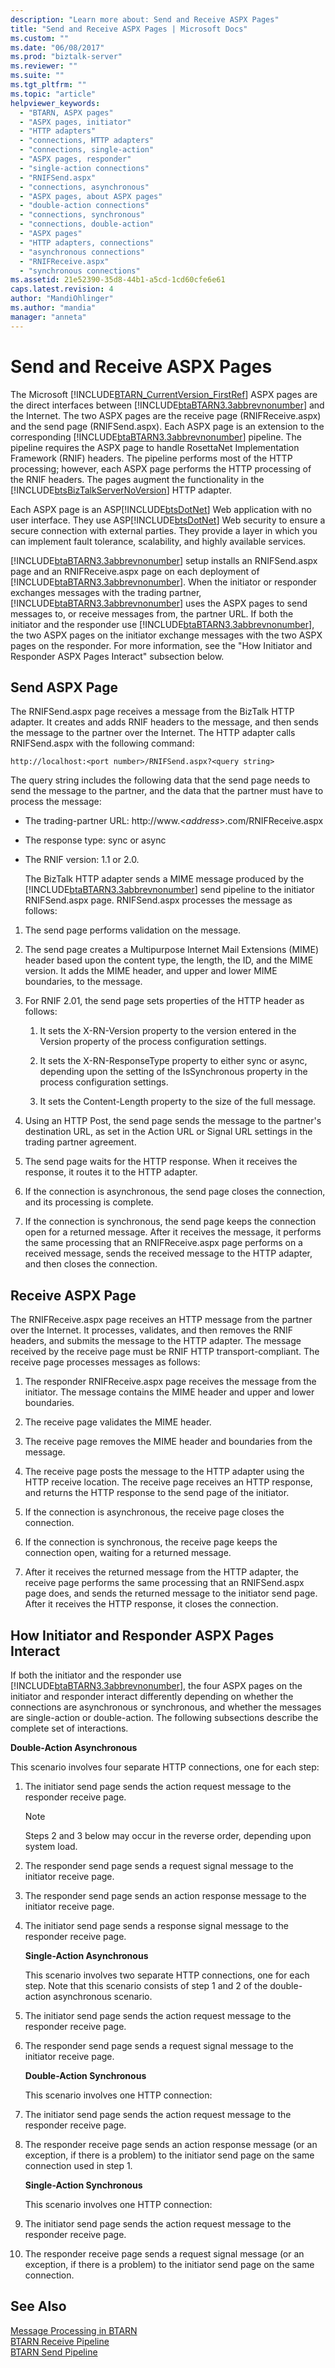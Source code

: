 ```yaml
---
description: "Learn more about: Send and Receive ASPX Pages"
title: "Send and Receive ASPX Pages | Microsoft Docs"
ms.custom: ""
ms.date: "06/08/2017"
ms.prod: "biztalk-server"
ms.reviewer: ""
ms.suite: ""
ms.tgt_pltfrm: ""
ms.topic: "article"
helpviewer_keywords: 
  - "BTARN, ASPX pages"
  - "ASPX pages, initiator"
  - "HTTP adapters"
  - "connections, HTTP adapters"
  - "connections, single-action"
  - "ASPX pages, responder"
  - "single-action connections"
  - "RNIFSend.aspx"
  - "connections, asynchronous"
  - "ASPX pages, about ASPX pages"
  - "double-action connections"
  - "connections, synchronous"
  - "connections, double-action"
  - "ASPX pages"
  - "HTTP adapters, connections"
  - "asynchronous connections"
  - "RNIFReceive.aspx"
  - "synchronous connections"
ms.assetid: 21e52390-35d8-44b1-a5cd-1cd60cfe6e61
caps.latest.revision: 4
author: "MandiOhlinger"
ms.author: "mandia"
manager: "anneta"
---
```

# Send and Receive ASPX Pages
The Microsoft [!INCLUDE[BTARN_CurrentVersion_FirstRef](../../includes/btarn-currentversion-firstref-md.md)] ASPX pages are the direct interfaces between [!INCLUDE[btaBTARN3.3abbrevnonumber](../../includes/btabtarn3-3abbrevnonumber-md.md)] and the Internet. The two ASPX pages are the receive page (RNIFReceive.aspx) and the send page (RNIFSend.aspx). Each ASPX page is an extension to the corresponding [!INCLUDE[btaBTARN3.3abbrevnonumber](../../includes/btabtarn3-3abbrevnonumber-md.md)] pipeline. The pipeline requires the ASPX page to handle RosettaNet Implementation Framework (RNIF) headers. The pipeline performs most of the HTTP processing; however, each ASPX page performs the HTTP processing of the RNIF headers. The pages augment the functionality in the [!INCLUDE[btsBizTalkServerNoVersion](../../includes/btsbiztalkservernoversion-md.md)] HTTP adapter.  
  
 Each ASPX page is an ASP[!INCLUDE[btsDotNet](../../includes/btsdotnet-md.md)] Web application with no user interface. They use ASP[!INCLUDE[btsDotNet](../../includes/btsdotnet-md.md)] Web security to ensure a secure connection with external parties. They provide a layer in which you can implement fault tolerance, scalability, and highly available services.  
  
 [!INCLUDE[btaBTARN3.3abbrevnonumber](../../includes/btabtarn3-3abbrevnonumber-md.md)] setup installs an RNIFSend.aspx page and an RNIFReceive.aspx page on each deployment of [!INCLUDE[btaBTARN3.3abbrevnonumber](../../includes/btabtarn3-3abbrevnonumber-md.md)]. When the initiator or responder exchanges messages with the trading partner, [!INCLUDE[btaBTARN3.3abbrevnonumber](../../includes/btabtarn3-3abbrevnonumber-md.md)] uses the ASPX pages to send messages to, or receive messages from, the partner URL. If both the initiator and the responder use [!INCLUDE[btaBTARN3.3abbrevnonumber](../../includes/btabtarn3-3abbrevnonumber-md.md)], the two ASPX pages on the initiator exchange messages with the two ASPX pages on the responder. For more information, see the "How Initiator and Responder ASPX Pages Interact" subsection below.  
  
## Send ASPX Page  
 The RNIFSend.aspx page receives a message from the BizTalk HTTP adapter. It creates and adds RNIF headers to the message, and then sends the message to the partner over the Internet. The HTTP adapter calls RNIFSend.aspx with the following command:  
  
```  
http://localhost:<port number>/RNIFSend.aspx?<query string>  
```  
  
 The query string includes the following data that the send page needs to send the message to the partner, and the data that the partner must have to process the message:  
  
- The trading-partner URL: http://www.\<*address*\>.com/RNIFReceive.aspx  
  
- The response type: sync or async  
  
- The RNIF version: 1.1 or 2.0.  
  
  The BizTalk HTTP adapter sends a MIME message produced by the [!INCLUDE[btaBTARN3.3abbrevnonumber](../../includes/btabtarn3-3abbrevnonumber-md.md)] send pipeline to the initiator RNIFSend.aspx page. RNIFSend.aspx processes the message as follows:  
  
1.  The send page performs validation on the message.  
  
2.  The send page creates a Multipurpose Internet Mail Extensions (MIME) header based upon the content type, the length, the ID, and the MIME version. It adds the MIME header, and upper and lower MIME boundaries, to the message.  
  
3.  For RNIF 2.01, the send page sets properties of the HTTP header as follows:  
  
    1.  It sets the X-RN-Version property to the version entered in the Version property of the process configuration settings.  
  
    2.  It sets the X-RN-ResponseType property to either sync or async, depending upon the setting of the IsSynchronous property in the process configuration settings.  
  
    3.  It sets the Content-Length property to the size of the full message.  
  
4.  Using an HTTP Post, the send page sends the message to the partner's destination URL, as set in the Action URL or Signal URL settings in the trading partner agreement.  
  
5.  The send page waits for the HTTP response. When it receives the response, it routes it to the HTTP adapter.  
  
6.  If the connection is asynchronous, the send page closes the connection, and its processing is complete.  
  
7.  If the connection is synchronous, the send page keeps the connection open for a returned message. After it receives the message, it performs the same processing that an RNIFReceive.aspx page performs on a received message, sends the received message to the HTTP adapter, and then closes the connection.  
  
## Receive ASPX Page  
 The RNIFReceive.aspx page receives an HTTP message from the partner over the Internet. It processes, validates, and then removes the RNIF headers, and submits the message to the HTTP adapter. The message received by the receive page must be RNIF HTTP transport-compliant. The receive page processes messages as follows:  
  
1.  The responder RNIFReceive.aspx page receives the message from the initiator. The message contains the MIME header and upper and lower boundaries.  
  
2.  The receive page validates the MIME header.  
  
3.  The receive page removes the MIME header and boundaries from the message.  
  
4.  The receive page posts the message to the HTTP adapter using the HTTP receive location. The receive page receives an HTTP response, and returns the HTTP response to the send page of the initiator.  
  
5.  If the connection is asynchronous, the receive page closes the connection.  
  
6.  If the connection is synchronous, the receive page keeps the connection open, waiting for a returned message.  
  
7.  After it receives the returned message from the HTTP adapter, the receive page performs the same processing that an RNIFSend.aspx page does, and sends the returned message to the initiator send page. After it receives the HTTP response, it closes the connection.  
  
## How Initiator and Responder ASPX Pages Interact  
 If both the initiator and the responder use [!INCLUDE[btaBTARN3.3abbrevnonumber](../../includes/btabtarn3-3abbrevnonumber-md.md)], the four ASPX pages on the initiator and responder interact differently depending on whether the connections are asynchronous or synchronous, and whether the messages are single-action or double-action. The following subsections describe the complete set of interactions.  
  
 **Double-Action Asynchronous**  
  
 This scenario involves four separate HTTP connections, one for each step:  
  
1. The initiator send page sends the action request message to the responder receive page.  
  
   > [!NOTE]
   >  Steps 2 and 3 below may occur in the reverse order, depending upon system load.  
  
2. The responder send page sends a request signal message to the initiator receive page.  
  
3. The responder send page sends an action response message to the initiator receive page.  
  
4. The initiator send page sends a response signal message to the responder receive page.  
  
   **Single-Action Asynchronous**  
  
   This scenario involves two separate HTTP connections, one for each step. Note that this scenario consists of step 1 and 2 of the double-action asynchronous scenario.  
  
5. The initiator send page sends the action request message to the responder receive page.  
  
6. The responder send page sends a request signal message to the initiator receive page.  
  
   **Double-Action Synchronous**  
  
   This scenario involves one HTTP connection:  
  
7. The initiator send page sends the action request message to the responder receive page.  
  
8. The responder receive page sends an action response message (or an exception, if there is a problem) to the initiator send page on the same connection used in step 1.  
  
   **Single-Action Synchronous**  
  
   This scenario involves one HTTP connection:  
  
9. The initiator send page sends the action request message to the responder receive page.  
  
10. The responder receive page sends a request signal message (or an exception, if there is a problem) to the initiator send page on the same connection.  
  
## See Also  
 [Message Processing in BTARN](../../adapters-and-accelerators/accelerator-rosettanet/message-processing-in-btarn.md)   
 [BTARN Receive Pipeline](../../adapters-and-accelerators/accelerator-rosettanet/btarn-receive-pipeline.md)   
 [BTARN Send Pipeline](../../adapters-and-accelerators/accelerator-rosettanet/btarn-send-pipeline.md)
